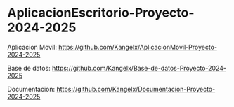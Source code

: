 # AplicacionEscritorio-Proyecto-2024-2025

Aplicacion Movil: https://github.com/Kangelx/AplicacionMovil-Proyecto-2024-2025


Base de datos: https://github.com/Kangelx/Base-de-datos-Proyecto-2024-2025


Documentacion: https://github.com/Kangelx/Documentacion-Proyecto-2024-2025  
